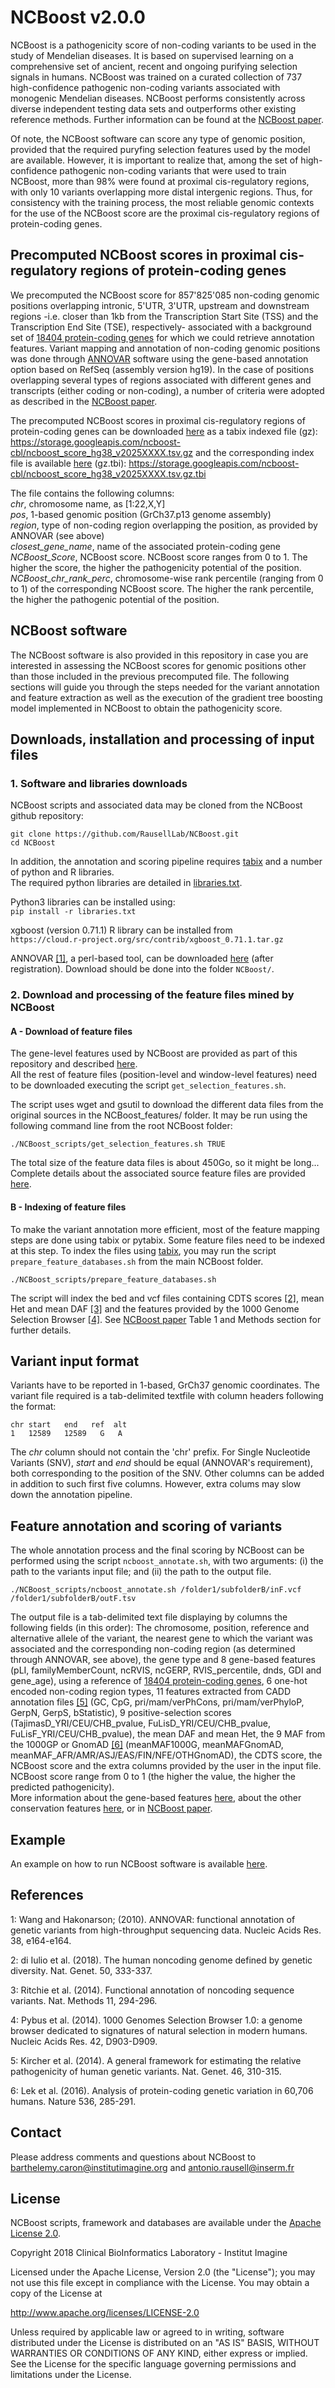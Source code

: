 # NCBoost v2.0.0 []()  

NCBoost is a pathogenicity score of non-coding variants to be used in the study of Mendelian diseases. It is based on supervised learning on a comprehensive set of ancient, recent and ongoing purifying selection signals in humans. NCBoost was trained on a curated collection of 737 high-confidence pathogenic non-coding variants associated with monogenic Mendelian diseases. NCBoost performs consistently across diverse independent testing data sets and outperforms other existing reference methods. Further information can be found at the [NCBoost paper]().

Of note, the NCBoost software can score any type of genomic position, provided that the required puryfing selection features used by the model are available. However, it is important to realize that, among the set of high-confidence pathogenic non-coding variants that were used to train NCBoost, more than 98%  were found at proximal cis-regulatory regions, with only 10 variants overlapping more distal intergenic regions. Thus, for consistency with the training process, the most reliable genomic contexts for the use of the NCBoost score are the proximal cis-regulatory regions of protein-coding genes.

## Precomputed NCBoost scores in proximal cis-regulatory regions of protein-coding genes

We precomputed the NCBoost score for 857'825'085 non-coding genomic positions overlapping intronic, 5'UTR, 3'UTR, upstream and downstream regions -i.e. closer than 1kb from the Transcription Start Site (TSS) and the Transcription End Site (TSE), respectively- associated with a background set of [18404 protein-coding genes](https://github.com/RausellLab/NCBoost/blob/master/NCBoost_data/NCBoost_geneDB.tsv) for which we could retrieve annotation features. Variant mapping and annotation of non-coding genomic positions was done through [ANNOVAR](http://annovar.openbioinformatics.org/en/latest/user-guide/download/) software using the gene-based annotation option based on RefSeq (assembly version hg19). In the case of positions overlapping several types of regions associated with different genes and transcripts (either coding or non-coding), a number of criteria were adopted as described in the [NCBoost paper](https://rdcu.be/bmlxX).

The precomputed NCBoost scores in proximal cis-regulatory regions of protein-coding genes can be downloaded [here]() as a tabix indexed file (gz):
https://storage.googleapis.com/ncboost-cbl/ncboost_score_hg38_v2025XXXX.tsv.gz
and the corresponding index file is available [here]() (gz.tbi):
https://storage.googleapis.com/ncboost-cbl/ncboost_score_hg38_v2025XXXX.tsv.gz.tbi

The file contains the following columns:  
*chr*, chromosome name, as [1:22,X,Y]  
*pos*, 1-based genomic position (GrCh37.p13 genome assembly)  
*region*, type of non-coding region overlapping the position, as provided by ANNOVAR (see above)  
*closest_gene_name*, name of the associated protein-coding gene  
*NCBoost_Score*, NCBoost score. NCBoost score ranges from 0 to 1. The higher the score, the higher the pathogenicity potential of the position.  
*NCBoost_chr_rank_perc*, chromosome-wise rank percentile (ranging from 0 to 1) of the corresponding NCBoost score. The higher the rank percentile,  the higher the pathogenic potential of the position.  

## NCBoost software

The NCBoost software is also provided in this repository in case you are interested in assessing the NCBoost scores for genomic positions other than those included in the previous precomputed file. The following sections will guide you through the steps needed for the variant annotation and feature extraction as well as the execution of the gradient tree boosting model implemented in NCBoost to obtain the pathogenicity score.


## Downloads, installation and processing of input files

### 1. Software and libraries downloads

NCBoost scripts and associated data may be cloned from the NCBoost github repository:
```
git clone https://github.com/RausellLab/NCBoost.git
cd NCBoost
```
In addition, the annotation and scoring pipeline requires [tabix](http://www.htslib.org/doc/tabix.html) and a number of python and R libraries.  
The required python libraries are detailed in [libraries.txt](https://github.com/RausellLab/NCBoost/blob/master/libraries.txt).

Python3 libraries can be installed using:  
`pip install -r libraries.txt`

xgboost (version 0.71.1) R library can be installed from  
`https://cloud.r-project.org/src/contrib/xgboost_0.71.1.tar.gz`

ANNOVAR [[1]](https://github.com/RausellLab/NCBoost#references), a perl-based tool, can be downloaded [here](http://annovar.openbioinformatics.org/en/latest/user-guide/download/) (after registration). Download should be done into the folder `NCBoost/`.

### 2. Download and processing of the feature files mined by NCBoost

#### A - Download of feature files

The gene-level features used by NCBoost are provided as part of this repository and described [here](https://github.com/RausellLab/NCBoost/tree/master/NCBoost_data).  
All the rest of feature files (position-level and window-level features) need to be downloaded executing the script `get_selection_features.sh`.

The script uses wget and gsutil to download the different data files from the original sources in the NCBoost_features/ folder.
It may be run using the following command line from the root NCBoost folder:

```
./NCBoost_scripts/get_selection_features.sh TRUE 
```
The total size of the feature data files is about 450Go, so it might be long...
Complete details about the associated source feature files are provided [here](https://github.com/RausellLab/NCBoost/tree/master/NCBoost_features).

#### B - Indexing of feature files

To make the variant annotation more efficient, most of the feature mapping steps are done using tabix or pytabix. Some feature files need to be indexed at this step. 
To index the files using [tabix](http://www.htslib.org/doc/tabix.html), you may run the script `prepare_feature_databases.sh` from the main NCBoost folder.
```
./NCBoost_scripts/prepare_feature_databases.sh
```
The script will index the bed and vcf files containing CDTS scores [[2]](https://github.com/RausellLab/NCBoost#references), mean Het and mean DAF [[3]](https://github.com/RausellLab/NCBoost#references) and the features provided by the 1000 Genome Selection Browser [[4]](https://github.com/RausellLab/NCBoost#references). See [NCBoost paper](https://rdcu.be/bmlxX) Table 1 and Methods section for further details.


## Variant input format
Variants have to be reported in 1-based, GrCh37 genomic coordinates. The variant file required is a tab-delimited textfile with column headers following the format:
```
chr start   end   ref  alt
1   12589   12589   G   A
```

The *chr* column should not contain the 'chr' prefix.
For Single Nucleotide Variants (SNV), *start* and *end* should be equal (ANNOVAR's requirement), both corresponding to the position of the SNV.
Other columns can be added in addition to such first five columns. However, extra colums may slow down the annotation pipeline.

## Feature annotation and scoring of variants
The whole annotation process and the final scoring by NCBoost can be performed using the script `ncboost_annotate.sh`, with two arguments: (i) the path to the variants input file; and (ii) the path to the output file.

```
./NCBoost_scripts/ncboost_annotate.sh /folder1/subfolderB/inF.vcf /folder1/subfolderB/outF.tsv
```
The output file is a tab-delimited text file displaying by columns the following fields (in this order): The chromosome, position, reference and alternative allele of the variant, the nearest gene to which the variant was associated and the corresponding non-coding region (as determined through ANNOVAR, see above), the gene type and 8 gene-based features (pLI, familyMemberCount, ncRVIS, ncGERP, RVIS_percentile, dnds, GDI and gene_age), using a reference of [18404 protein-coding genes](https://github.com/RausellLab/NCBoost/blob/master/NCBoost_data/NCBoost_geneDB.tsv), 6 one-hot encoded non-coding region types, 11 features extracted from CADD annotation files [[5]](https://github.com/RausellLab/NCBoost#references) (GC, CpG, pri/mam/verPhCons, pri/mam/verPhyloP, GerpN, GerpS, bStatistic), 9 positive-selection scores (TajimasD_YRI/CEU/CHB_pvalue, FuLisD_YRI/CEU/CHB_pvalue, FuLisF_YRI/CEU/CHB_pvalue), the mean DAF and mean Het, the 9 MAF from the 1000GP or GnomAD [[6]](https://github.com/RausellLab/NCBoost#references) (meanMAF1000G, meanMAFGnomAD, meanMAF_AFR/AMR/ASJ/EAS/FIN/NFE/OTHGnomAD), the CDTS score, the NCBoost score and the extra columns provided by the user in the input file.  
NCBoost score range from 0 to 1 (the higher the value, the higher the predicted pathogenicity).  
More information about the gene-based features [here](https://github.com/RausellLab/NCBoost/tree/master/NCBoost_data#file-ncboost_genedbtsv), about the other conservation features [here](https://github.com/RausellLab/NCBoost/tree/master/NCBoost_features#feature-details), or in [NCBoost paper](https://rdcu.be/bmlxX).  

## Example
An example on how to run NCBoost software is available [here](https://github.com/RausellLab/NCBoost/tree/master/NCBoost_example).

## References
1: Wang and Hakonarson; (2010). ANNOVAR: functional annotation of genetic variants from high-throughput sequencing data. Nucleic Acids Res. 38, e164-e164.

2: di Iulio et al. (2018). The human noncoding genome defined by genetic diversity. Nat. Genet. 50, 333-337.

3: Ritchie et al. (2014). Functional annotation of noncoding sequence variants. Nat. Methods 11, 294-296.

4: Pybus et al. (2014). 1000 Genomes Selection Browser 1.0: a genome browser dedicated to signatures of natural selection in modern humans. Nucleic Acids Res. 42, D903-D909.

5: Kircher et al. (2014). A general framework for estimating the relative pathogenicity of human genetic variants. Nat. Genet. 46, 310-315.

6: Lek et al. (2016). Analysis of protein-coding genetic variation in 60,706 humans. Nature 536, 285-291.

## Contact
Please address comments and questions about NCBoost to barthelemy.caron@institutimagine.org and antonio.rausell@inserm.fr

## License
NCBoost scripts, framework and databases are available under the [Apache License 2.0](https://github.com/RausellLab/NCBoost/tree/master/LICENSE).

Copyright 2018 Clinical BioInformatics Laboratory - Institut Imagine

Licensed under the Apache License, Version 2.0 (the "License");
you may not use this file except in compliance with the License.
You may obtain a copy of the License at

   http://www.apache.org/licenses/LICENSE-2.0

Unless required by applicable law or agreed to in writing, software
distributed under the License is distributed on an "AS IS" BASIS,
WITHOUT WARRANTIES OR CONDITIONS OF ANY KIND, either express or implied.
See the License for the specific language governing permissions and
limitations under the License.
